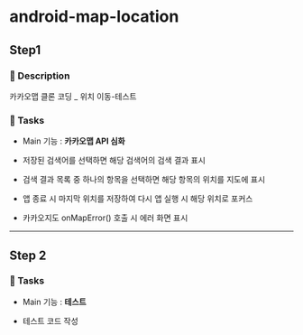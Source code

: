 # android-map-location

## Step1

### 📜 Description

카카오맵 클론 코딩 _ 위치 이동-테스트


### 🎯 Tasks

- Main 기능 : **카카오맵 API 심화**

- 저장된 검색어를 선택하면 해당 검색어의 검색 결과 표시
- 검색 결과 목록 중 하나의 항목을 선택하면 해당 항목의 위치를 지도에 표시
- 앱 종료 시 마지막 위치를 저장하여 다시 앱 실행 시 해당 위치로 포커스
- 카카오지도 onMapError() 호출 시 에러 화면 표시

---
## Step 2

### 🎯 Tasks

- Main 기능 : **테스트**

- 테스트 코드 작성